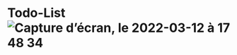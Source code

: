# Todo-List![Capture d’écran, le 2022-03-12 à 17 48 34](https://user-images.githubusercontent.com/47259501/158037778-c5178af3-e27b-47bd-8ab8-cdc0301735c0.png)
